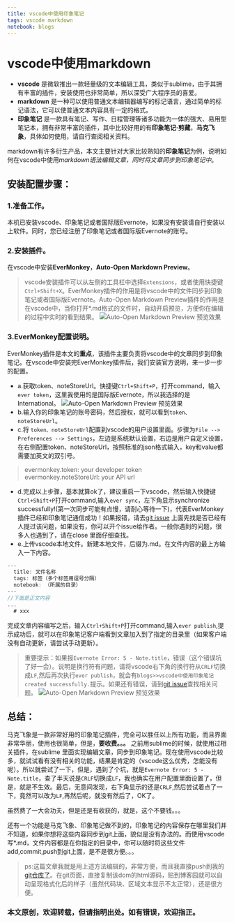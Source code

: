 ```yaml
---
title: vscode中使用印象笔记
tags: vscode markdown
notebook: blogs
---
```


# vscode中使用markdown

- **vscode** 是微软推出一款轻量级的文本编辑工具，类似于sublime，由于其拥有丰富的插件，安装使用也非常简单，所以深受广大程序员的喜爱。
- **markdown** 是一种可以使用普通文本编辑器编写的标记语言，通过简单的标记语法，它可以使普通文本内容具有一定的格式。
- **印象笔记** 是一款具有笔记、写作、日程管理等诸多功能为一体的强大、易用型笔记本，拥有非常丰富的插件，其中比较好用的有**印象笔记·剪藏**，**马克飞象**，具体如何使用，请自行查阅相关资料。

markdown有许多衍生产品，本文主要针对大家比较熟知的**印象笔记**为例，说明如何在vscode中使用*markdown语法编辑文章，同时将文章同步到印象笔记中*。

## 安装配置步骤：

### 1.准备工作。
本机已安装vscode、印象笔记或者国际版Evernote，如果没有安装请自行安装以上软件。同时，您已经注册了印象笔记或者国际版Evernote的账号。
### 2.安装插件。
在vscode中安装**EverMonkey**，**Auto-Open Markdown Preview**。
> vscode安装插件可以从左侧的工具栏中选择`Extensions`，或者使用快捷键`Ctrl+Shift+X`。EverMonkey插件的作用是将vscode中的文件同步到印象笔记或者国际版Evernote。Auto-Open Markdown Preview插件的作用是在vscode中，当你打开*.md格式的文件时，自动开启预览，方便你在编辑的过程中实时的看到结果。
![Auto-Open Markdown Preview 预览效果](https://raw.githubusercontent.com/chenkang084/notes/master/imgs/blogs/vscode-1.png)
### 3.EverMonkey配置说明。
EverMonkey插件是本文的**重点**，该插件主要负责将vscode中的文章同步到印象笔记。在vscode中安装完EverMonkey插件后，我们安装官方说明，来一步一步的配置。
- a.获取token、noteStoreUrl。快捷键`Ctrl+Shift+P`，打开command，输入`ever token`，这里我使用的是国际版Evernote，所以我选择的是International。
![Auto-Open Markdown Preview 预览效果](https://raw.githubusercontent.com/chenkang084/notes/master/imgs/blogs/vscode-2.gif)
- b.输入你的印象笔记的账号密码，然后授权，就可以看到`token、noteStoreUrl`。
- c.将 `token、noteStoreUrl`配置到vscode的用户设置里面。步骤为`File --> Preferences --> Settings`，左边是系统默认设置，右边是用户自定义设置，在右侧配置token、noteStoreUrl，按照标准的json格式输入，key和value都需要加英文的双引号。
> evermonkey.token: your developer token<br>
  evermonkey.noteStoreUrl: your API url
- d.完成以上步骤，基本就算ok了，建议重启一下vscode，然后输入快捷键`Ctrl+Shift+P`打开command,输入`ever sync`，左下角显示synchronize successfully!(第一次同步可能有点慢，请耐心等待一下)，代表EverMonkey插件已经和印象笔记通信成功！如果报错，请去[git issue](https://github.com/michalyao/evermonkey/issues) 上面先找是否已经有人提过该问题，如果没有，你可以开个issue给作者。一般你遇到的问题，很多人也遇到了，请在close 里面仔细查找。
- e.上传vscode本地文件。新建本地文件，后缀为.md。在文件内容的最上方输入一下内容。
```javascript
---
  title: 文件名称
  tags: 标签（多个标签用逗号分隔）
  notebook: （所属的目录）
---
//下面是正文内容
...
  # xxx
```
完成文章内容编写之后，输入`Ctrl+Shift+P`打开command,输入`ever publish`,提示成功后，就可以在印象笔记客户端看到文章加入到了指定的目录里（如果客户端没有自动更新，请尝试手动更新）。
> 重要提示：如果报`Evernote Error: 5 - Note.title`，错误（这个错误坑了好一会）。说明是换行符有问题，请将vscode右下角的换行符从`CRLF`切换成`LF`,然后再次执行`ever publish`，就会有`blogs>>vscode中使用印象笔记 created successfully.`提示。如果还有错误，请到[git issue](https://github.com/michalyao/evermonkey/issues)查找相关问题。
![Auto-Open Markdown Preview 预览效果](https://raw.githubusercontent.com/chenkang084/notes/master/imgs/blogs/vscode-3.png)

## 总结：
马克飞象是一款非常好用的印象笔记插件，完全可以胜任以上所有功能，而且界面非常华丽，使用也很简单，但是，**要收费。。。** 之前用sublime的时候，就使用过相关插件，在sublime 里面实现编辑文章，同步到印象笔记。现在使用vscode比较多，就试试看有没有相关的功能，结果是肯定的（vscode这么优秀，怎能没有呢）。所以就尝试了一下，但是，遇到了个坑，就是`Evernote Error: 5 - Note.title`，查了半天说是`CRLF`切换成`LF`，我也确实在用户配置里面设置了，但是，就是不生效。最后，无意间发现，右下角显示的还是`CRLF`,然后尝试着点了一下，竟然可以改为`LF`,再然后呢，就没有然后了，OK了。<br>

虽然费了一大会功夫，但是还是有收获的，就是，这个不要钱。。。<br>

还有一个功能是马克飞象、印象笔记做不到的，印象笔记的内容保存在哪里我们并不知道，如果你想将这些内容同步到git上面，貌似是没有办法的。而使用vscode写*.md，文件内容都是在你指定的目录中，你可以随时将这些文件add,commit,push到git上面，是不是很方便。。。

> ps:这篇文章我就是用上述方法编辑的，非常方便，而且我直接push到我的[git仓库了](https://github.com/chenkang084/notes/blob/master/blogs/vscode%E4%B8%AD%E4%BD%BF%E7%94%A8markdown.md)。在git页面，直接复制该dom的html源码，贴到博客园就可以自动呈现格式化后的样子（虽然代码块、区域文本显示不太正常），还是很方便。

### 本文原创，欢迎转载，但请指明出处。如有错误，欢迎指正。